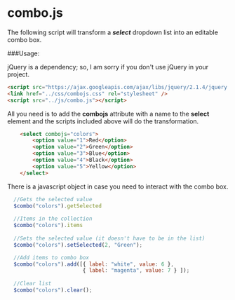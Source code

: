 # combo.js

The following script will transform a ***select*** dropdown list into an editable combo box.

###Usage:

jQuery is a dependency; so, I am sorry if you don't use jQuery in your project.
```html
<script src="https://ajax.googleapis.com/ajax/libs/jquery/2.1.4/jquery.js"></script>
<link href="../css/combojs.css" rel="stylesheet" />
<script src="../js/combo.js"></script>
```

All you need is to add the **combojs** attribute with a name to the **select** element and the scripts included above will do the transformation.

```html
    <select combojs="colors">
        <option value="1">Red</option>
        <option value="2">Green</option>
        <option value="3">Blue</option>
        <option value="4">Black</option>
        <option value="5">Yellow</option>
    </select>
```

There is a javascript object in case you need to interact with the combo box.
```js
  //Gets the selected value
  $combo("colors").getSelected
  
  //Items in the collection
  $combo("colors").items
  
  //Sets the selected value (it doesn't have to be in the list)
  $combo("colors").setSelected(2, "Green");

  //Add items to combo box
  $combo("colors").add([{ label: "white", value: 6 },
                        { label: "magenta", value: 7 } ]);
  
  //Clear list
  $combo("colors").clear();
  
```



